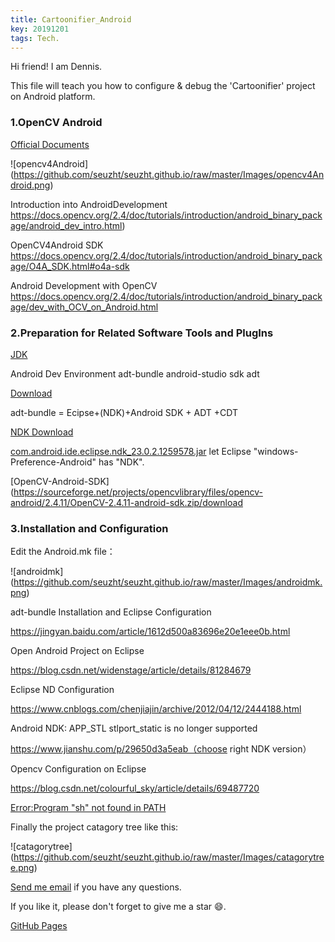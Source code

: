 ```yaml
---
title: Cartoonifier_Android
key: 20191201
tags: Tech.
---
```

Hi friend! I am Dennis.

This file will teach you how to configure & debug the 'Cartoonifier' project on Android platform.

<!--more-->

### 1.OpenCV Android 

[Official Documents](https://opencv.org/android/)

![opencv4Android] (https://github.com/seuzht/seuzht.github.io/raw/master/Images/opencv4Android.png)

Introduction into AndroidDevelopment
https://docs.opencv.org/2.4/doc/tutorials/introduction/android_binary_package/android_dev_intro.html)

OpenCV4Android SDK
https://docs.opencv.org/2.4/doc/tutorials/introduction/android_binary_package/O4A_SDK.html#o4a-sdk

Android Development with OpenCV
https://docs.opencv.org/2.4/doc/tutorials/introduction/android_binary_package/dev_with_OCV_on_Android.html

### 2.Preparation for Related Software Tools and PlugIns

[JDK](https://www.oracle.com/technetwork/java/javase/downloads/index.html)

Android Dev Environment adt-bundle android-studio sdk adt

[Download](https://blog.csdn.net/u013758456/article/details/51939104)

adt-bundle = Ecipse+(NDK)+Android SDK + ADT +CDT

[NDK Download](https://developer.android.google.cn/ndk/downloads)

[com.android.ide.eclipse.ndk_23.0.2.1259578.jar](https://pan.baidu.com/s/1jHSkCZG?fid=710081727453245) 
let Eclipse "windows-Preference-Android" has "NDK".

[OpenCV-Android-SDK](https://sourceforge.net/projects/opencvlibrary/files/opencv-android/2.4.11/OpenCV-2.4.11-android-sdk.zip/download

### 3.Installation and Configuration

Edit the Android.mk file：

![androidmk] (https://github.com/seuzht/seuzht.github.io/raw/master/Images/androidmk.png)

adt-bundle Installation and Eclipse Configuration

https://jingyan.baidu.com/article/1612d500a83696e20e1eee0b.html

Open Android Project on Eclipse

https://blog.csdn.net/widenstage/article/details/81284679

Eclipse ND Configuration

https://www.cnblogs.com/chenjiajin/archive/2012/04/12/2444188.html

Android NDK: APP_STL stlport_static is no longer supported

https://www.jianshu.com/p/29650d3a5eab（choose right NDK version）

Opencv Configuration on Eclipse

https://blog.csdn.net/colourful_sky/article/details/69487720

[Error:Program "sh" not found in PATH](https://blog.csdn.net/qingyanyichen/article/details/51153419)

Finally the project catagory tree like this:

![catagorytree] (https://github.com/seuzht/seuzht.github.io/raw/master/Images/catagorytree.png)

[Send me email](mailto:zhanghaitao@estun.com) if you have any questions.

If you like it, please don't forget to give me a star :smile:.

[GitHub Pages](https://github.com/orgs/EstunSWRD/teams/wetogo_pc_software) 
